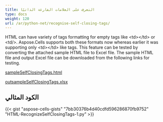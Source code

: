 ```yaml
---
title: التعرف على العلامات الفارغة الذاتيًا
type: docs
weight: 120
url: /ar/python-net/recognise-self-closing-tags/
---
```


HTML can have variety of tags formatting for empty tags like \<td>\</td> or \<td/>. Aspose.Cells supports both these formats now whereas earlier it was supporting only \<td>\</td> like tags. This feature can be tested by converting the attached sample HTML file to Excel file. The sample HTML file and output Excel file can be downloaded from the following links for testing.

[sampleSelfClosingTags.html](sampleSelfClosingTags)

[outsampleSelfClosingTags.xlsx](73990156.xlsx)

## **الكود المثالي**

{{< gist "aspose-cells-gists" "7bb30376b4d40cdfd596286870fb9752" "HTML-RecognizeSelfClosingTags-1.py" >}}
